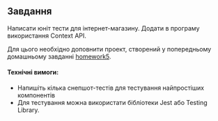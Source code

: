 ## Завдання

Написати юніт тести для інтернет-магазину. Додати в програму використання Context API.

Для цього необхідно доповнити проект, створений у попередньому домашньому завданні [homework5](../homework5/readme.md).

#### Технічні вимоги:
 <!-- - Напишіть кілька юніт-тестів для тестування всіх кнопок та модальних вікон програми. -->
 <!-- - Напишіть юніт тести для редьюсерів -->
 - Напишіть кілька снепшот-тестів для тестування найпростіших компонентів
 - Для тестування можна використати бібліотеки Jest або Testing Library.
 <!-- - Додайте на сторінці списку товарів перемикач виду відображення товарів – показувати їх у вигляді таблиці або карток. Цей перемикач повинен працювати за допомогою Context API.  -->
